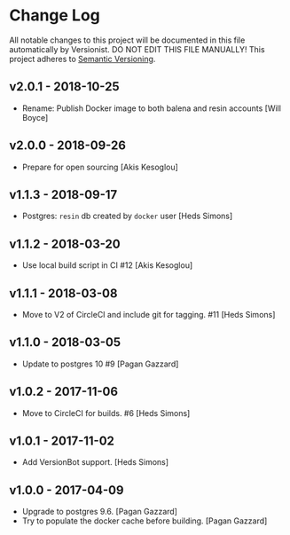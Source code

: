 # Change Log

All notable changes to this project will be documented in this file
automatically by Versionist. DO NOT EDIT THIS FILE MANUALLY!
This project adheres to [Semantic Versioning](http://semver.org/).

## v2.0.1 - 2018-10-25

* Rename: Publish Docker image to both balena and resin accounts [Will Boyce]

## v2.0.0 - 2018-09-26

* Prepare for open sourcing [Akis Kesoglou]

## v1.1.3 - 2018-09-17

* Postgres: `resin` db created by `docker` user [Heds Simons]

## v1.1.2 - 2018-03-20

* Use local build script in CI #12 [Akis Kesoglou]

## v1.1.1 - 2018-03-08

* Move to V2 of CircleCI and include git for tagging. #11 [Heds Simons]

## v1.1.0 - 2018-03-05

* Update to postgres 10 #9 [Pagan Gazzard]

## v1.0.2 - 2017-11-06

* Move to CircleCI for builds. #6 [Heds Simons]

## v1.0.1 - 2017-11-02

* Add VersionBot support. [Heds Simons]

## v1.0.0 - 2017-04-09

* Upgrade to postgres 9.6. [Pagan Gazzard]
* Try to populate the docker cache before building. [Pagan Gazzard]